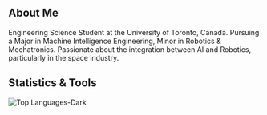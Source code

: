## About Me

Engineering Science Student at the University of Toronto, Canada. Pursuing a Major in Machine Intelligence Engineering, Minor in Robotics & Mechatronics. 
Passionate about the integration between AI and Robotics, particularly in the space industry.
<!--

Here are some ideas to get you started:

- 🔭 I’m currently working on ...
- 🌱 I’m currently learning ...
- 👯 I’m looking to collaborate on ...
- 🤔 I’m looking for help with ...
- 💬 Ask me about ...
- 📫 How to reach me: ...
- 😄 Pronouns: ...
- ⚡ Fun fact: ...
-->

## Statistics & Tools
![Top Languages-Dark](https://github-readme-stats.vercel.app/api/top-langs/?username=icalleddibs&layout=compact&show_icons=true&theme=react#gh-dark-mode-only&border_radius=50)
